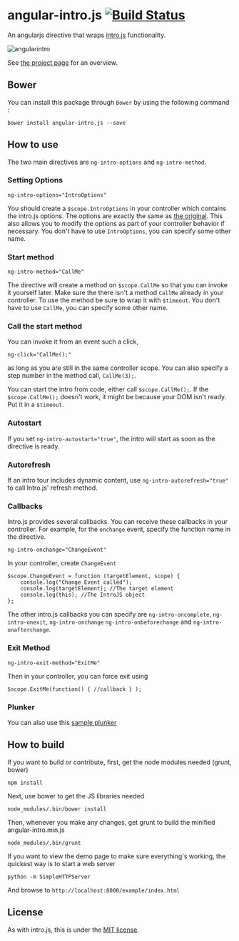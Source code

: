 angular-intro.js [![Build Status](https://travis-ci.org/mendhak/angular-intro.js.svg?branch=master)](https://travis-ci.org/mendhak/angular-intro.js)
================

An angularjs directive that wraps [intro.js](http://usablica.github.io/intro.js/) functionality.

![angularintro](http://farm8.staticflickr.com/7382/9741892196_ccc16b8a16_o.png)

See [the project page](http://code.mendhak.com/angular-intro.js/) for an overview.

## Bower

You can install this package through `Bower` by using the following command :

    bower install angular-intro.js --save


## How to use

The two main directives are `ng-intro-options` and `ng-intro-method`.

### Setting Options

`ng-intro-options="IntroOptions"`

You should create a `$scope.IntroOptions` in your controller which contains the intro.js options. The options are exactly the same as [the original](https://github.com/usablica/intro.js#options).  This also allows you to modify the options as part of your controller behavior if necessary.  You don't have to use `IntroOptions`, you can specify some other name. 

### Start method

`ng-intro-method="CallMe"` 

The directive will create a method on `$scope.CallMe` so that you can invoke it yourself later.  Make sure the there isn't a method `CallMe` already in your controller. To use the method be sure to wrap it with `$timeout`. You don't have to use `CallMe`, you can specify some other name.

### Call the start method

You can invoke it from an event such a click, 

`ng-click="CallMe();"` 

as long as you are still in the same controller scope.  You can also specify a step number in the method call, `CallMe(3);`.

You can start the intro from code, either call `$scope.CallMe();`.  If the `$scope.CallMe();` doesn't work, it might be because your DOM isn't ready. Put it in a `$timeout`.

### Autostart

If you set `ng-intro-autostart="true"`, the intro will start as soon as the directive is ready. 

### Autorefresh

If an intro tour includes dynamic content, use `ng-intro-autorefresh="true"` to call Intro.js' refresh method.

### Callbacks

Intro.js provides several callbacks.  You can receive these callbacks in your controller.  For example, for the `onchange` event, specify the function name in the directive. 

`ng-intro-onchange="ChangeEvent"`

In your controller, create `ChangeEvent`

    $scope.ChangeEvent = function (targetElement, scope) {
        console.log("Change Event called");
        console.log(targetElement); //The target element
        console.log(this); //The IntroJS object
    };

The other intro.js callbacks you can specify are `ng-intro-oncomplete`, `ng-intro-onexit`, `ng-intro-onchange` `ng-intro-onbeforechange` and `ng-intro-onafterchange`.

### Exit Method

`ng-intro-exit-method="ExitMe"`

Then in your controller, you can force exit using

`$scope.ExitMe(function() { //callback } );`

### Plunker

You can also use this [sample plunker](http://plnkr.co/edit/wo9EzfbOFjM7NDoAvmjA?p=preview)

## How to build

If you want to build or contribute, first, get the node modules needed (grunt, bower)

    npm install
    
Next, use bower to get the JS libraries needed

    node_modules/.bin/bower install

Then, whenever you make any changes, get grunt to build the minified angular-intro.min.js

    node_modules/.bin/grunt 

If you want to view the demo page to make sure everything's working, the quickest way is to start a web server

    python -m SimpleHTTPServer
    
And browse to `http://localhost:8000/example/index.html`   




## License

As with intro.js, this is under the [MIT license](https://github.com/mendhak/angular-intro.js/blob/master/LICENSE).






